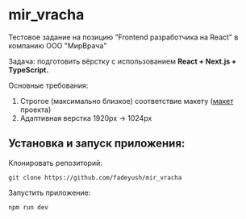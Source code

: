# mir_vracha
Тестовое задание на позицию "Frontend разработчика на React" в компанию ООО "МирВрача"

Задача: подготовить вёрстку с использованием <b>React + Next.js + TypeScript.</b>

Основные требования:
1) Строгое (максимально близкое) соответствие макету ([макет](https://www.figma.com/file/IGkKDQmQoxOG3YwG6scXdg/%D0%92%D0%B0%D1%80%D0%B8%D0%B0%D0%BD%D1%82-%D1%82%D0%B5%D1%81%D1%82%D0%BE%D0%B2%D0%BE%D0%B3%D0%BE-%D0%B7%D0%B0%D0%B4%D0%B0%D0%BD%D0%B8%D1%8F?type=design&node-id=0-1&mode=design&t=IFNv4Y9BLWY0SxJ3-0) проекта)
2) Адаптивная верстка 1920px -> 1024px

##  Установка и запуск приложения:

Клонировать репозиторий:

    git clone https://github.com/fadeyush/mir_vracha

Запустить приложение:

    npm run dev
